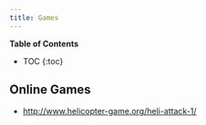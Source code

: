 ```yaml
---
title: Games
---
```


**Table of Contents**
* TOC
{:toc}


## Online Games

- http://www.helicopter-game.org/heli-attack-1/